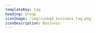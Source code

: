 ```yaml
---
templateKey: tag
heading: Group
iconImage: /img/runbgd_business_tag.png
iconDescription: Business
---
```

